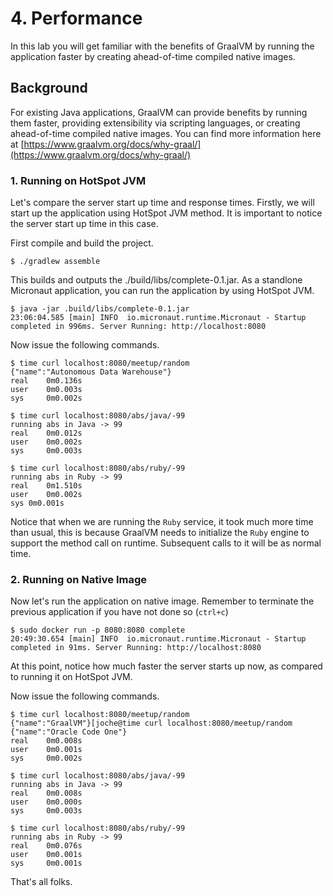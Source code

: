 # 4. Performance

In this lab you will get familiar with the benefits of GraalVM by running the application faster by creating ahead-of-time compiled native images.

## Background

For existing Java applications, GraalVM can provide benefits by running them faster, providing extensibility via scripting languages, or creating ahead-of-time compiled native images. You can find more information here at [https://www.graalvm.org/docs/why-graal/](https://www.graalvm.org/docs/why-graal/)

### 1. Running on HotSpot JVM

Let's compare the server start up time and response times. Firstly, we will start up the application using HotSpot JVM method. It is important to notice the server start up time in this case.

First compile and build the project.

```
$ ./gradlew assemble
```
This builds and outputs the ./build/libs/complete-0.1.jar. As a standlone Micronaut application, you can run the application by using HotSpot JVM.

```
$ java -jar .build/libs/complete-0.1.jar
23:06:04.585 [main] INFO  io.micronaut.runtime.Micronaut - Startup completed in 996ms. Server Running: http://localhost:8080
```
Now issue the following commands.
```
$ time curl localhost:8080/meetup/random
{"name":"Autonomous Data Warehouse"}
real	0m0.136s
user	0m0.003s
sys	    0m0.002s

$ time curl localhost:8080/abs/java/-99
running abs in Java -> 99
real	0m0.012s
user	0m0.002s
sys	    0m0.003s

$ time curl localhost:8080/abs/ruby/-99
running abs in Ruby -> 99
real	0m1.510s
user	0m0.002s
sys	0m0.001s
```

Notice that when we are running the ```Ruby``` service, it took much more time than usual, this is because GraalVM needs to initialize the ```Ruby``` engine to support the method call on runtime. Subsequent calls to it will be as normal time.

### 2. Running on Native Image

Now let's run the application on native image. Remember to terminate the previous application if you have not done so (```ctrl+c```)

```
$ sudo docker run -p 8080:8080 complete
20:49:30.654 [main] INFO  io.micronaut.runtime.Micronaut - Startup completed in 91ms. Server Running: http://localhost:8080
```
At this point, notice how much faster the server starts up now, as compared to running it on HotSpot JVM.

Now issue the following commands.

```
$ time curl localhost:8080/meetup/random
{"name":"GraalVM"}[joche@time curl localhost:8080/meetup/random
{"name":"Oracle Code One"}
real	0m0.008s
user	0m0.001s
sys	    0m0.002s

$ time curl localhost:8080/abs/java/-99
running abs in Java -> 99
real	0m0.008s
user	0m0.000s
sys	    0m0.003s

$ time curl localhost:8080/abs/ruby/-99
running abs in Ruby -> 99
real	0m0.076s
user	0m0.001s
sys	    0m0.001s
```
That's all folks.

